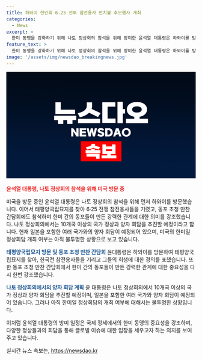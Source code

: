 ```yaml
---
title: 하와이 한인회 6.25 전투 참전용사 펀치볼 추모행사 개최
categories:
  - News
excerpt: >
  한미 동맹을 강화하기 위해 나토 정상회의 참석을 위해 방미한 윤석열 대통령은 하와이를 방문하고 태평양국립묘지인 펀치볼을 참배했다. 또한 한국전 참전용사들을 추모하고 동포 초청 만찬 간담회를 열며 한미 동맹의 중요성을 강조했다. 미국 내 인도·태평양사령부 방문 후 워싱턴DC로 이동해 나토 정상회의 일정을 시작할 예정이며, 일본을 포함한 10개국 이상 국가 정상과 양자 회담을 추진 중이다.
feature_text: >
  한미 동맹을 강화하기 위해 나토 정상회의 참석을 위해 방미한 윤석열 대통령은 하와이를 방문하고 태평양국립묘지인 펀치볼을 참배했다. 또한 한국전 참전용사들을 추모하고 동포 초청 만찬 간담회를 열며 한미 동맹의 중요성을 강조했다. 미국 내 인도·태평양사령부 방문 후 워싱턴DC로 이동해 나토 정상회의 일정을 시작할 예정이며, 일본을 포함한 10개국 이상 국가 정상과 양자 회담을 추진 중이다.
image: '/assets/img/newsdao_breakingnews.jpg'
---
```


<p><img src="/assets/img/newsdao_breakingnews.jpg" alt="firstkoreanews 속보" /></p>

<p><b><span style="color: #ee2323;">윤석열 대통령, 나토 정상회의 참석을 위해 미국 방문 중</span></b></p>

<p>미국을 방문 중인 윤석열 대통령은 나토 정상회의 참석을 위해 먼저 하와이를 방문했습니다. 이어서 태평양국립묘지를 찾아 6·25 전쟁 참전용사들을 기렸고, 동포 초청 만찬 간담회에도 참석하며 한미 간의 동포들이 만든 강력한 관계에 대한 의미를 강조했습니다. 나토 정상회의에서는 10개국 이상의 국가 정상과 양자 회담을 추진할 예정이라고 합니다. 현재 일본을 포함한 여러 국가와의 양자 회담이 예정되어 있으며, 미국의 한미일 정상회담 개최 여부는 아직 불투명한 상황으로 보고 있습니다. </p>

<p><b><span style="color: #1a5490;">태평양국립묘지 방문 및 동포 초청 만찬 간담회</span></b>
윤대통령은 하와이를 방문하여 태평양국립묘지를 찾아, 한국전 참전용사들을 기리고 그들의 희생에 대한 경의를 표했습니다. 또한 동포 초청 만찬 간담회에서 한미 간의 동포들이 만든 강력한 관계에 대한 중요성을 다시 한번 강조했습니다.</p>

<p><b><span style="color: #1a5490;">나토 정상회의에서의 양자 회담 계획</span></b>
윤 대통령은 나토 정상회의에서 10개국 이상의 국가 정상과 양자 회담을 추진할 예정이며, 일본을 포함한 여러 국가와 양자 회담이 예정되어 있습니다. 그러나 아직 한미일 정상회담의 개최 여부에 대해서는 불투명한 상황입니다.</p>

<p>이처럼 윤석열 대통령의 방미 일정은 국제 정세에서의 한미 동맹의 중요성을 강조하며, 다양한 정상들과의 회담을 통해 글로벌 이슈에 대한 입장을 세우고자 하는 의지를 보여주고 있습니다.</p>
실시간 뉴스 속보는, <a href="https://newsdao.kr" rel="dofollow">https://newsdao.kr</a>


